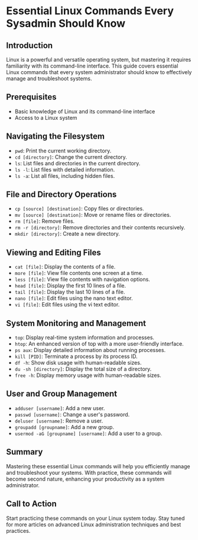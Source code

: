 # Essential Linux Commands Every Sysadmin Should Know

## Introduction

Linux is a powerful and versatile operating system, but mastering it requires familiarity with its command-line interface. This guide covers essential Linux commands that every system administrator should know to effectively manage and troubleshoot systems.

## Prerequisites

- Basic knowledge of Linux and its command-line interface
- Access to a Linux system

## Navigating the Filesystem

- `pwd`: Print the current working directory.
- `cd [directory]`: Change the current directory.
- `ls`: List files and directories in the current directory.
- `ls -l`: List files with detailed information.
- `ls -a`: List all files, including hidden files.

## File and Directory Operations

- `cp [source] [destination]`: Copy files or directories.
- `mv [source] [destination]`: Move or rename files or directories.
- `rm [file]`: Remove files.
- `rm -r [directory]`: Remove directories and their contents recursively.
- `mkdir [directory]`: Create a new directory.

## Viewing and Editing Files

- `cat [file]`: Display the contents of a file.
- `more [file]`: View file contents one screen at a time.
- `less [file]`: View file contents with navigation options.
- `head [file]`: Display the first 10 lines of a file.
- `tail [file]`: Display the last 10 lines of a file.
- `nano [file]`: Edit files using the nano text editor.
- `vi [file]`: Edit files using the vi text editor.

## System Monitoring and Management

- `top`: Display real-time system information and processes.
- `htop`: An enhanced version of top with a more user-friendly interface.
- `ps aux`: Display detailed information about running processes.
- `kill [PID]`: Terminate a process by its process ID.
- `df -h`: Show disk usage with human-readable sizes.
- `du -sh [directory]`: Display the total size of a directory.
- `free -h`: Display memory usage with human-readable sizes.

## User and Group Management

- `adduser [username]`: Add a new user.
- `passwd [username]`: Change a user's password.
- `deluser [username]`: Remove a user.
- `groupadd [groupname]`: Add a new group.
- `usermod -aG [groupname] [username]`: Add a user to a group.

## Summary

Mastering these essential Linux commands will help you efficiently manage and troubleshoot your systems. With practice, these commands will become second nature, enhancing your productivity as a system administrator.

## Call to Action

Start practicing these commands on your Linux system today. Stay tuned for more articles on advanced Linux administration techniques and best practices.
